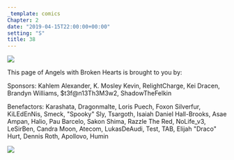 ```yaml
---
_template: comics
Chapter: 2
date: "2019-04-15T22:00:00+00:00"
setting: "S"
title: 38
---
```


![](</uploads/L 6-1.png>)

This page of Angels with Broken Hearts is brought to you by:

Sponsors: Kahlem Alexander, K. Mosley Kevin, RelightCharge, Kei Dracen, Brandyn Williams, $t3f@n13Th3M3w2, ShadowTheFelkin

Benefactors: Karashata, Dragonmalte, Loris Puech, Foxon Silverfur, KiLEdEnNis, Smeck, "Spooky" Sly, Tsargoth, Isaiah Daniel Hall-Brooks, Asae Ampan, Halio, Pau Barcelo, Sakon Shima, Razzle The Red, NoLife_v3, LeSirBen, Candra Moon, Atecom, LukasDeAudi, Test, TAB, Elijah "Draco" Hurt, Dennis Roth, Apollovo, Humin

[![](/uploads/patreon-banner.jpg)](http://patreon.com/mbsaunders)
